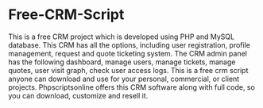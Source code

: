 # Free-CRM-Script
This is a free CRM project which is developed using PHP and MySQL database. This CRM has all the options, including user registration, profile management, request and quote ticketing system. The CRM admin panel has the following dashboard, manage users, manage tickets, manage quotes, user visit graph, check user access logs. This is a free crm script anyone can download and use for your personal, commercial, or client projects. Phpscriptsonline offers this CRM software along with full code, so you can download, customize and resell it.

